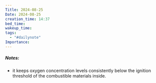 ```yaml
---
Title: 2024-08-25
Date: 2024-08-25
creation_time: 14:37
bed_time: 
wakeup_time: 
tags:
  - "#dailynote"
Importance:
---
```

##### Notes:
- it keeps oxygen concentration levels consistently below the ignition threshold of the combustible materials inside.